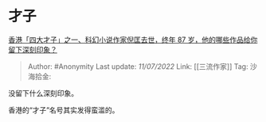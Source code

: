 # 才子
[香港「四大才子」之一、科幻小说作家倪匡去世，终年 87 岁，他的哪些作品给你留下深刻印象？](https://www.zhihu.com/question/541313299/answer/2557183672)

> Author: #Anonymity
> Last update: *11/07/2022*
> Link: [[三流作家]]
> Tag:
> 沙海拾金:

没留下什么深刻印象。

香港的“才子”名号其实发得蛮滥的。
